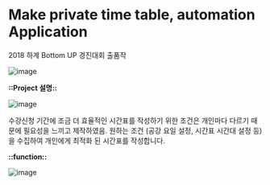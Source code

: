 # Make private time table, automation Application
2018 하계 Bottom UP 경진대회 출품작

![image](https://user-images.githubusercontent.com/44183221/86326980-72223600-bc7d-11ea-804b-4610b81b5bac.png)

<b>::Project 설명::</b>

![image](https://user-images.githubusercontent.com/44183221/86327968-122c8f00-bc7f-11ea-9720-084ee2ac1e2b.png)

수강신청 기간에 조금 더 효율적인 시간표를 작성하기 위한 조건은 개인마다 다르기 때문에 필요성을 느끼고 제작하였음.
원하는 조건 (공강 요일 설정, 시간표 시간대 설정 등)을 수집하여 개인에게 최적화 된 시간표를 작성합니다. 

<b>::function::</b>

![image](https://user-images.githubusercontent.com/44183221/86327793-c843a900-bc7e-11ea-9560-59e19ca4bc53.png)
